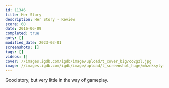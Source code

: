 ```yaml
---
id: 11346
title: Her Story
description: Her Story - Review
score: 60
date: 2016-06-09
completed: true
goty: []
modified_date: 2023-03-01
screenshots: []
tags: []
videos: []
cover: //images.igdb.com/igdb/image/upload/t_cover_big/co2gzl.jpg
image: //images.igdb.com/igdb/image/upload/t_screenshot_huge/mhznksylym6skphqjysd.jpg
---
```

Good story, but very little in the way of gameplay.